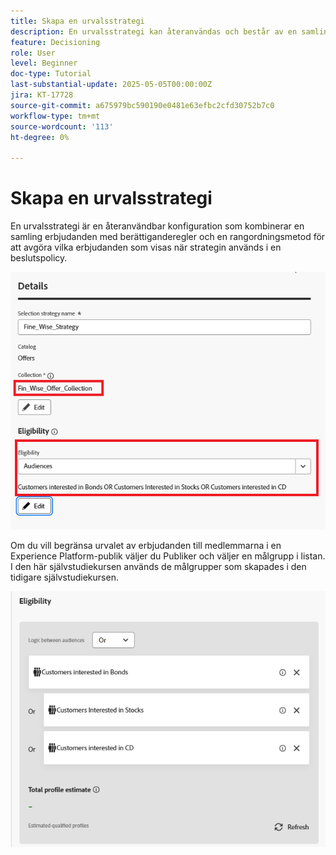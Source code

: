 ```yaml
---
title: Skapa en urvalsstrategi
description: En urvalsstrategi kan återanvändas och består av en samling som är associerad med en behörighetsbegränsning och en rangordningsmetod för att avgöra vilka erbjudanden som ska visas när de väljs ut i en beslutspolicy.
feature: Decisioning
role: User
level: Beginner
doc-type: Tutorial
last-substantial-update: 2025-05-05T00:00:00Z
jira: KT-17728
source-git-commit: a675979bc590190e0481e63efbc2cfd30752b7c0
workflow-type: tm+mt
source-wordcount: '113'
ht-degree: 0%

---
```



# Skapa en urvalsstrategi

En urvalsstrategi är en återanvändbar konfiguration som kombinerar en samling erbjudanden med berättiganderegler och en rangordningsmetod för att avgöra vilka erbjudanden som visas när strategin används i en beslutspolicy.



![selection-strategy](assets/fine_wise_selection_strategy.png)

Om du vill begränsa urvalet av erbjudanden till medlemmarna i en Experience Platform-publik väljer du Publiker och väljer en målgrupp i listan. I den här självstudiekursen används de målgrupper som skapades i den tidigare självstudiekursen.

![selection-strategy-audiences](assets/selection-strategy.png)